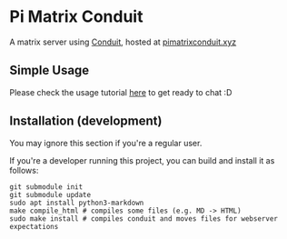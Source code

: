 # Pi Matrix Conduit

A matrix server using [Conduit](https://github.com/timokoesters/conduit), hosted at [pimatrixconduit.xyz](https://pimatrixconduit.xyz)

## Simple Usage

Please check the usage tutorial [here](docs/usage.md) to get ready to chat :D

## Installation (development)

You may ignore this section if you're a regular user.

If you're a developer running this project, you can build and install it as follows:

```
git submodule init
git submodule update
sudo apt install python3-markdown
make compile_html # compiles some files (e.g. MD -> HTML)
sudo make install # compiles conduit and moves files for webserver expectations
```
